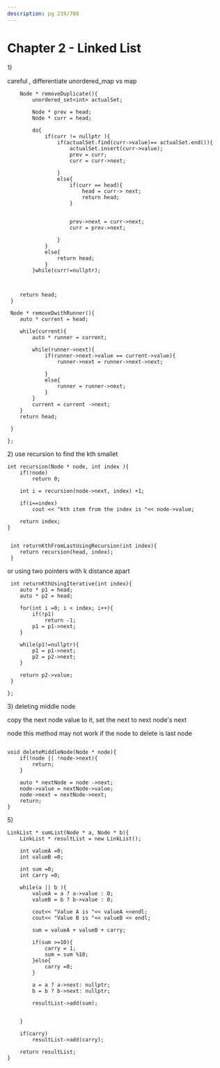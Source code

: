 ```yaml
---
description: pg 219/708
---
```


# Chapter 2 - Linked List

1\) 

careful , differentiate unordered\_map vs map 

```text
	Node * removeDuplicate(){
		unordered_set<int> actualSet;

		Node * prev = head;
		Node * curr = head;

		do{
			if(curr != nullptr ){
				if(actualSet.find(curr->value)== actualSet.end()){
					actualSet.insert(curr->value);
					prev = curr;
					curr = curr->next;

				}
				else{
					if(curr == head){
						head = curr-> next;
						return head;
					}


					prev->next = curr->next;
					curr = prev->next;

				}
			}
			else{
				return head;
			}
		}while(curr!=nullptr);

	

	return head;
 }

 Node * removeDwithRunner(){
 	auto * current = head;

 	while(current){
 		auto * runner = current;

 		while(runner->next){
 			if(runner->next->value == current->value){
 				runner->next = runner->next->next;
 				
 			}
 			else{
 				runner = runner->next;
 			}
 		}
 		current = current ->next;
 	}
 	return head;

 }

};
```

2\) use recursion to find the kth smallet 

```text
int recursion(Node * node, int index ){
	if(!node)
		return 0;

	int i = recursion(node->next, index) +1;

	if(i==index)
		cout << "kth item from the index is "<< node->value;

	return index;
}


 int returnKthFromLastUsingRecursion(int index){
 	return recursion(head, index);
 }
```

or using two pointers with k distance apart

```text
 int returnKthUsingIterative(int index){
 	auto * p1 = head;
 	auto * p2 = head;

 	for(int i =0; i < index; i++){
 		if(!p1)
 			return -1;
 		p1 = p1->next;
 	}

 	while(p1!=nullptr){
 		p1 = p1->next;
 		p2 = p2->next;
 	}

 	return p2->value;
 }

};
```

3\) deleting middle node

copy the next node value to it, set the next to next node's next

node this method may not work if the node to delete is last node 

```text

void deleteMiddleNode(Node * node){
	if(!node || !node->next){
		return;
	}

	auto * nextNode = node ->next;
	node->value = nextNode->value;
	node->next = nextNode->next;
	return;
}
```

5\) 

```text
LinkList * sumList(Node * a, Node * b){
	LinkList * resultList = new LinkList();

	int valueA =0;
	int valueB =0;

	int sum =0;
	int carry =0; 

	while(a || b ){
		valueA = a ? a->value : 0;
		valueB = b ? b->value : 0;

		cout<< "Value A is "<< valueA <<endl;
		cout<< "Value B is "<< valueB << endl; 

		sum = valueA + valueB + carry;

		if(sum >=10){
			carry = 1;
			sum = sum %10;
		}else{
			carry =0;
		}

		a = a ? a->next: nullptr;
		b = b ? b->next: nullptr;

		resultList->add(sum);


	}

	if(carry)
		resultList->add(carry);

	return resultList; 
}
```

